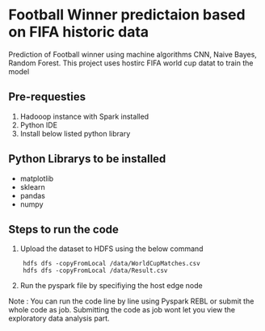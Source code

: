 # Football Winner predictaion based on FIFA historic data

Prediction of Football winner using machine algorithms CNN, Naive Bayes, Random Forest. 
This project uses hostirc FIFA world cup datat to train the model

## Pre-requesties
1. Hadooop instance with Spark installed
2. Python IDE
3. Install below listed python library

## Python Librarys to be installed	

- matplotlib
- sklearn
- pandas
- numpy

## Steps to run the code 
1. Upload the dataset to HDFS using the below command
```
	hdfs dfs -copyFromLocal /data/WorldCupMatches.csv
	hdfs dfs -copyFromLocal /data/Result.csv
```
2. Run the pyspark file by specifiying the host edge node

Note : You can run the code line by line using Pyspark REBL or submit the whole code as job. Submitting the code as job wont let you view the exploratory data analysis part.
